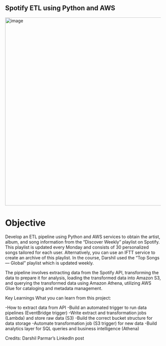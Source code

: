 ## Spotify ETL using Python and AWS
<img width="608" alt="image" src="https://github.com/trapti099/Spotify-ETL-Project/assets/63699608/842cd649-e961-4b2b-ab5e-07b07ee40b74">



# Objective
Develop an ETL pipeline using Python and AWS services to obtain the artist, album, and song information from the “Discover Weekly” playlist on Spotify. This playlist is updated every Monday and consists of 30 personalized songs tailored for each user. Alternatively, you can use an IFTT service to create an archive of this playlist. In the course, Darshil used the “Top Songs — Global” playlist which is updated weekly.

The pipeline involves extracting data from the Spotify API, transforming the data to prepare it for analysis, loading the transformed data into Amazon S3, and querying the transformed data using Amazon Athena, utilizing AWS Glue for cataloging and metadata management.

Key Learnings
What you can learn from this project:

-How to extract data from API
-Build an automated trigger to run data pipelines (EventBridge trigger)
-Write extract and transformation jobs (Lambda) and store raw data (S3)
-Build the correct bucket structure for data storage
-Automate transformation job (S3 trigger) for new data
-Build analytics layer for SQL queries and business intelligence (Athena)

Credits: Darshil Parmar’s LinkedIn post
